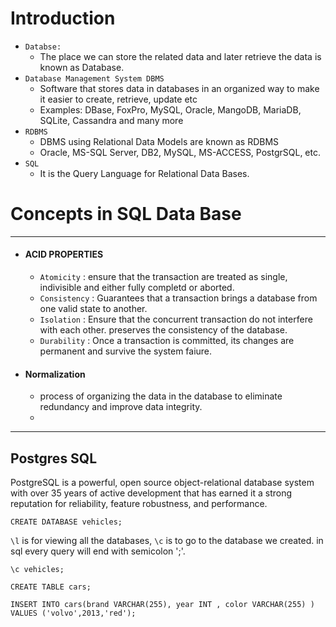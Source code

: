 # Introduction

- `Databse:` 
    - The place we can store the related data and later retrieve the data is known as Database.
- `Database Management System DBMS`
    - Software that stores data in databases in an organized way to make it easier to create, retrieve, update etc
    - Examples: DBase, FoxPro, MySQL, Oracle, MangoDB, MariaDB, SQLite, Cassandra and many more
- `RDBMS` 
    - DBMS using Relational Data Models are known as RDBMS
    - Oracle, MS-SQL Server, DB2, MySQL, MS-ACCESS, PostgrSQL, etc. 
- `SQL`
    - It is the Query Language for Relational Data Bases.


# Concepts in SQL Data Base
****
- #### ACID PROPERTIES
    - `Atomicity` : ensure that the transaction are treated as single, indivisible and either fully completd or aborted.
    - `Consistency` : Guarantees that a transaction brings a database from one valid state to another.
    - `Isolation` : Ensure that the concurrent transaction do not interfere with each other. preserves the consistency of the database.
    - `Durability` : Once a transaction is committed, its changes are permanent and survive the system faiure.
- #### Normalization
    - process of organizing the data in the database to eliminate redundancy and improve data integrity.
    - 


***
## Postgres SQL


PostgreSQL is a powerful, open source object-relational database system with over 35 years of active development that has earned it a strong reputation for reliability, feature robustness, and performance.


```
CREATE DATABASE vehicles;
```

`\l` is for viewing all the databases, `\c` is to go to the database we created.
in sql every query will end with semicolon ';'.

```
\c vehicles;
```

```
CREATE TABLE cars;
```

```
INSERT INTO cars(brand VARCHAR(255), year INT , color VARCHAR(255) )
VALUES ('volvo',2013,'red');
```